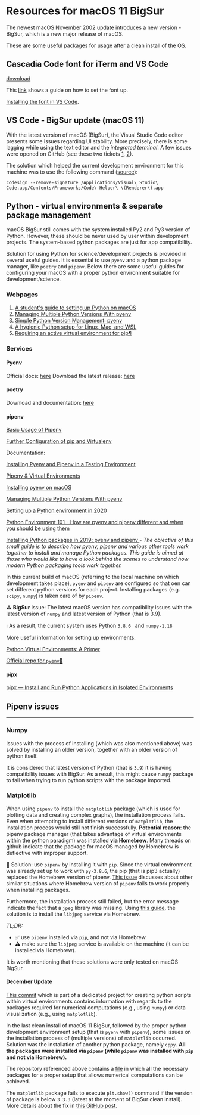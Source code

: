 # Resources for macOS 11 BigSur

The newest macOS November 2002 update introduces a new version - BigSur, which is a new major release of macOS.

These are some useful packages for usage after a clean install of the OS.

## Cascadia Code font for iTerm and VS Code

[download](https://github.com/microsoft/cascadia-code/releases)

This [link](https://www.hack-the-planet.net/2019/09/28/cascadia-font-for-macos-terminal/) shows a guide on how to set the font up.

[Installing the font in VS Code](https://github.com/microsoft/cascadia-code/wiki/Installing-Cascadia-Code).

## VS Code - BigSur update (macOS 11)

With the latest version of macOS (BigSur), the Visual Studio Code editor presents some issues regarding UI stability. More precisely, there is some lagging while using the text editor and the *integrated terminal*. A few issues were opened on GitHub (see these two tickets [1](https://github.com/microsoft/vscode/issues/107103), [2](https://github.com/microsoft/vscode/issues/105446)).

The solution which helped the current development environment for this machine was to use the following command ([source](https://github.com/microsoft/vscode/issues/105446#issuecomment-727537602)):

```shell
codesign --remove-signature /Applications/Visual\ Studio\ Code.app/Contents/Frameworks/Code\ Helper\ \(Renderer\).app
```

## Python - virtual environments & separate package management

macOS BigSur still comes with the system installed Py2 and Py3 version of Python. However, these should be never used by user within development projects. The system-based python packages are just for app compatibility.

Solution for using Python for science/development projects is provided in several useful guides. It is essential to use `pyenv` and a python package manager, like `poetry` and `pipenv`. Below there are some useful guides for configuring your macOS with a proper python environment suitable for development/science.

### Webpages

1. [A student's guide to setting up Python on macOS
](https://sarimabbas.com/blog/python)
2. [Managing Multiple Python Versions With pyenv
](https://realpython.com/intro-to-pyenv/#why-not-use-system-python)
3. [Simple Python Version Management: pyenv
](https://github.com/pyenv/pyenv#homebrew-on-macos)
4. [A hygienic Python setup for Linux, Mac, and WSL
](https://read.acloud.guru/my-python-setup-77c57a2fc4b6)
5. [Requiring an active virtual environment for pip¶
](https://docs.python-guide.org/dev/pip-virtualenv/)

### Services

#### Pyenv

Official docs: [here](https://github.com/pyenv/pyenv)
Download the latest release: [here](https://github.com/pyenv/pyenv/releases/tag/v1.2.21)

#### poetry

Download and documentation: [here](https://python-poetry.org/docs/)

#### pipenv

[Basic Usage of Pipenv](https://pipenv.pypa.io/en/latest/basics/#)

[Further Configuration of pip and Virtualenv](https://docs.python-guide.org/dev/pip-virtualenv/)


Documentation:
 
[Installing Pyenv and Pipenv in a Testing Environment](https://medium.com/@chris_birch/installing-pyenv-and-pipenv-to-easily-manage-python-dependencies-19735ce5dfb0#:~:text=Pipenv%20combines%20Pip%20with%20virtual,of%20Python%20for%20each%20project.&text=pipenv%20install%20is%20used%20to,add%20them%20to%20the%20Pipfile.)

[Pipenv & Virtual Environments](https://pipenv.pypa.io/en/latest/install/#installing-packages-for-your-project)

[Installing pyenv on macOS](https://binx.io/blog/2019/04/12/installing-pyenv-on-macos/)


[Managing Multiple Python Versions With pyenv](https://realpython.com/intro-to-pyenv/)

[Setting up a Python environment in 2020](https://dev.to/py3course/setting-up-a-python-environment-in-2020-3e9e)

[Python Environment 101 - How are pyenv and pipenv different and when you should be using them](https://towardsdatascience.com/python-environment-101-1d68bda3094d#f3ad)

[Installing Python packages in 2019: pyenv and pipenv
](https://gioele.io/pyenv-pipenv) - *The objective of this small guide is to describe how pyenv, pipenv and various other tools work together to install and manage Python packages. This guide is aimed at those who would like to have a look behind the scenes to understand how modern Python packaging tools work together.*


In this current build of macOS (referring to the local machine on which development takes place), `pyenv` and `pipenv` are configured so that oen can set different python versions for each project. Installing packages (e.g. `scipy`, `numpy`) is taken care of by `pipenv`. 

⚠️ **BigSur** issue: The latest macOS version has compatibility issues with the latest version of `numpy` and latest version of Python (that is 3.9).

ℹ️ As a result, the current system uses Python `3.8.6 ` and `numpy-1.18`

More useful information for setting up environments:

[Python Virtual Environments: A Primer](https://realpython.com/python-virtual-environments-a-primer/)

[Official repo for `pyenv`🚀](https://github.com/pyenv/pyenv#advanced-configuration)


#### pipx

[pipx — Install and Run Python Applications in Isolated Environments](https://pipxproject.github.io/pipx/)


## Pipenv issues
___

### Numpy

Issues with the process of installing (which was also mentioned above) was solved by installing an older version, together with an older version of python itself.

It is considered that latest version of Python (that is `3.9`) it is having compatibility issues with BigSur. As a result, this might cause `numpy` package to fail when trying to run python scripts with the package imported.

### Matplotlib

When using `pipenv` to install the `matplotlib` package (which is used for plotting data and creating complex graphs), the installation process fails. Even when attempting to install different versions of `matplotlib`, the installation process would still not finish successfully. 
**Potential reason**: the pipenv package manager (that takes advantage of virtual environments within the python paradigm) was installed **via Homebrew**. Many threads on github indicate that the package for macOS managed by Homebrew is deflective with improper support.

🌟 Solution: use `pipenv` by installing it with `pip`. Since the virtual environment was already set up to work with `py-3.8.6`, the pip (that is pip3 actually) replaced the Homebrew version of pipenv. [This issue](https://github.com/pypa/pipenv/issues/1169) discusses about other similar situations where Homebrew version of `pipenv` fails to work properly when installing packages.

Furthermore, the installation process still failed, but the error message indicate the fact that a `jpeg` library was missing. Using [this guide](https://stackoverflow.com/questions/64884415/cant-install-matplotlib-on-macos-big-sur), the solution is to install the `libjpeg` service via Homebrew.

*TL;DR:*

* ✅ use `pipenv` installed via `pip`, and not via Homebrew.
* ⚠️ make sure the `libjpeg` service is available on the machine (it can be installed via Homebrew).

It is worth mentioning that these solutions were only tested on macOS BigSur.

#### December Update

[This commit](https://github.com/basavyr/python-pyenv-pipenv/commit/faf07dcbc65b82aae0e419599315b176480f9a00) which is part of a dedicated project for creating python scripts within virtual environments contains information with regards to the packages required for numerical computations (e.g., using `numpy`) or data visualization (e.g., using `matplotlib`).

In the last clean install of macOS 11 BigSur, followed by the proper python development environment setup (that is `pyenv` with `pipenv`), some issues on the installation process of (multiple versions) of `matplotlib` occurred. Solution was the installation of another python package, namely `cppy`. **All the packages were installed via `pipenv` (while `pipenv` was installed with `pip` and not via Homebrew).**

The repository referenced above contains a [file](https://github.com/basavyr/python-pyenv-pipenv/blob/main/code/collage-maker/py_pckgs_info) in which all the necessary packages for a proper setup that allows numerical computations can be achieved.

The `matplotlib` package fails to execute `plt.show()` command if the version of package is below `3.3.3` (latest at the moment of BigSur clean install). More details about the fix in [this GitHub post](https://github.com/matplotlib/matplotlib/issues/18953).